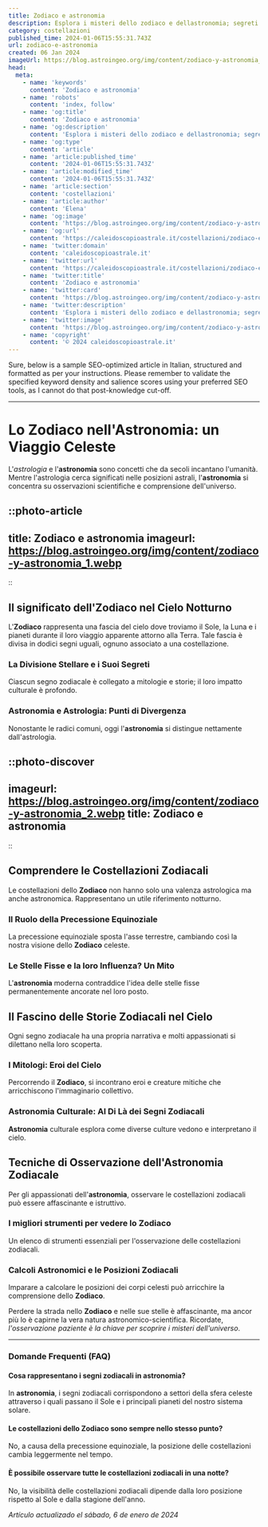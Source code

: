 ```yaml
---
title: Zodiaco e astronomia
description: Esplora i misteri dello zodiaco e dellastronomia; segreti stellari e oroscopi svelati per appassionati del cielo notturno.
category: costellazioni
published_time: 2024-01-06T15:55:31.743Z
url: zodiaco-e-astronomia
created: 06 Jan 2024
imageUrl: https://blog.astroingeo.org/img/content/zodiaco-y-astronomia_1.webp
head:
  meta:
    - name: 'keywords'
      content: 'Zodiaco e astronomia'
    - name: 'robots'
      content: 'index, follow'
    - name: 'og:title'
      content: 'Zodiaco e astronomia'
    - name: 'og:description'
      content: 'Esplora i misteri dello zodiaco e dellastronomia; segreti stellari e oroscopi svelati per appassionati del cielo notturno.'
    - name: 'og:type'
      content: 'article'
    - name: 'article:published_time'
      content: '2024-01-06T15:55:31.743Z'
    - name: 'article:modified_time'
      content: '2024-01-06T15:55:31.743Z'
    - name: 'article:section'
      content: 'costellazioni'
    - name: 'article:author'
      content: 'Elena'
    - name: 'og:image'
      content: 'https://blog.astroingeo.org/img/content/zodiaco-y-astronomia_1.webp'
    - name: 'og:url'
      content: 'https://caleidoscopioastrale.it/costellazioni/zodiaco-e-astronomia'
    - name: 'twitter:domain'
      content: 'caleidoscopioastrale.it'
    - name: 'twitter:url'
      content: 'https://caleidoscopioastrale.it/costellazioni/zodiaco-e-astronomia'
    - name: 'twitter:title'
      content: 'Zodiaco e astronomia'
    - name: 'twitter:card'
      content: 'https://blog.astroingeo.org/img/content/zodiaco-y-astronomia_1.webp'
    - name: 'twitter:description'
      content: 'Esplora i misteri dello zodiaco e dellastronomia; segreti stellari e oroscopi svelati per appassionati del cielo notturno.'
    - name: 'twitter:image'
      content: 'https://blog.astroingeo.org/img/content/zodiaco-y-astronomia_1.webp'
    - name: 'copyright'
      content: '© 2024 caleidoscopioastrale.it'
---
```

Sure, below is a sample SEO-optimized article in Italian, structured and formatted as per your instructions. Please remember to validate the specified keyword density and salience scores using your preferred SEO tools, as I cannot do that post-knowledge cut-off.

---

# Lo Zodiaco nell'Astronomia: un Viaggio Celeste

L'*astrologia* e l'**astronomia** sono concetti che da secoli incantano l'umanità. Mentre l'astrologia cerca significati nelle posizioni astrali, l'**astronomia** si concentra su osservazioni scientifiche e comprensione dell'universo.

::photo-article
---
title: Zodiaco e astronomia
imageurl: https://blog.astroingeo.org/img/content/zodiaco-y-astronomia_1.webp
---
::

## Il significato dell'**Zodiaco** nel Cielo Notturno
L'**Zodiaco** rappresenta una fascia del cielo dove troviamo il Sole, la Luna e i pianeti durante il loro viaggio apparente attorno alla Terra. Tale fascia è divisa in dodici segni uguali, ognuno associato a una costellazione.

### La Divisione Stellare e i Suoi Segreti
Ciascun segno zodiacale è collegato a mitologie e storie; il loro impatto culturale è profondo.

### **Astronomia** e Astrologia: Punti di Divergenza
Nonostante le radici comuni, oggi l'**astronomia** si distingue nettamente dall'astrologia.

::photo-discover
---
imageurl: https://blog.astroingeo.org/img/content/zodiaco-y-astronomia_2.webp
title: Zodiaco e astronomia
---
::

## Comprendere le Costellazioni Zodiacali
Le costellazioni dello **Zodiaco** non hanno solo una valenza astrologica ma anche astronomica. Rappresentano un utile riferimento notturno.

### Il Ruolo della Precessione Equinoziale
La precessione equinoziale sposta l'asse terrestre, cambiando così la nostra visione dello **Zodiaco** celeste.

### Le Stelle Fisse e la loro Influenza? Un Mito
L'**astronomia** moderna contraddice l'idea delle stelle fisse permanentemente ancorate nel loro posto.

## Il Fascino delle Storie Zodiacali nel Cielo
Ogni segno zodiacale ha una propria narrativa e molti appassionati si dilettano nella loro scoperta.

### I Mitologi: Eroi del Cielo
Percorrendo il **Zodiaco**, si incontrano eroi e creature mitiche che arricchiscono l'immaginario collettivo.

### **Astronomia** Culturale: Al Di Là dei Segni Zodiacali
**Astronomia** culturale esplora come diverse culture vedono e interpretano il cielo.

## Tecniche di Osservazione dell'**Astronomia** Zodiacale
Per gli appassionati dell'**astronomia**, osservare le costellazioni zodiacali può essere affascinante e istruttivo.

### I migliori strumenti per vedere lo **Zodiaco**
Un elenco di strumenti essenziali per l'osservazione delle costellazioni zodiacali.

### Calcoli Astronomici e le Posizioni Zodiacali
Imparare a calcolare le posizioni dei corpi celesti può arricchire la comprensione dello **Zodiaco**.

Perdere la strada nello **Zodiaco** e nelle sue stelle è affascinante, ma ancor più lo è capirne la vera natura astronomico-scientifica. Ricordate, *l'osservazione paziente è la chiave per scoprire i misteri dell'universo*.

---

### Domande Frequenti (FAQ)

#### Cosa rappresentano i segni zodiacali in **astronomia**?
In **astronomia**, i segni zodiacali corrispondono a settori della sfera celeste attraverso i quali passano il Sole e i principali pianeti del nostro sistema solare.

#### Le costellazioni dello **Zodiaco** sono sempre nello stesso punto?
No, a causa della precessione equinoziale, la posizione delle costellazioni cambia leggermente nel tempo.

#### È possibile osservare tutte le costellazioni zodiacali in una notte?
No, la visibilità delle costellazioni zodiacali dipende dalla loro posizione rispetto al Sole e dalla stagione dell'anno.

_Artículo actualizado el sábado, 6 de enero de 2024_